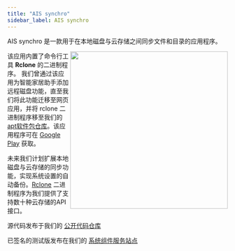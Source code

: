 ```yaml
---
title: "AIS synchro"
sidebar_label: AIS synchro
---
```


AIS synchro 是一款用于在本地磁盘与云存储之间同步文件和目录的应用程序。

<img src="/img/en/frontend/ais_synchro_apk_screen.png" width="360" align="right" />

该应用内置了命令行工具 **Rclone** 的二进制程序。
我们曾通过该应用为智能家居助手添加远程磁盘功能，直至我们将此功能迁移至网页应用，并将 rclone 二进制程序移至我们的 [apt软件包仓库](http://powiedz.co/apt/)。该应用程序可在 [Google Play](https://play.google.com/store/apps/details?id=pl.sviete.dom.rcloneexplorer) 获取。

未来我们计划扩展本地磁盘与云存储的同步功能，实现系统设置的自动备份。[Rclone](https://rclone.org/) 二进制程序为我们提供了支持数十种云存储的API接口。

源代码发布于我们的 [公开代码仓库](https://github.com/sviete/AIS-synchro)

已签名的测试版发布在我们的 [系统组件服务站点](https://powiedz.co/ota/)